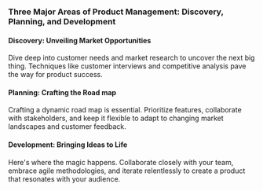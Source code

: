 ### Three Major Areas of Product Management: Discovery, Planning, and Development

#### Discovery: Unveiling Market Opportunities
Dive deep into customer needs and market research to uncover the next big thing. Techniques like customer interviews and competitive analysis pave the way for product success.

#### Planning: Crafting the Road map
Crafting a dynamic road map is essential. Prioritize features, collaborate with stakeholders, and keep it flexible to adapt to changing market landscapes and customer feedback.

#### Development: Bringing Ideas to Life
Here's where the magic happens. Collaborate closely with your team, embrace agile methodologies, and iterate relentlessly to create a product that resonates with your audience. 
